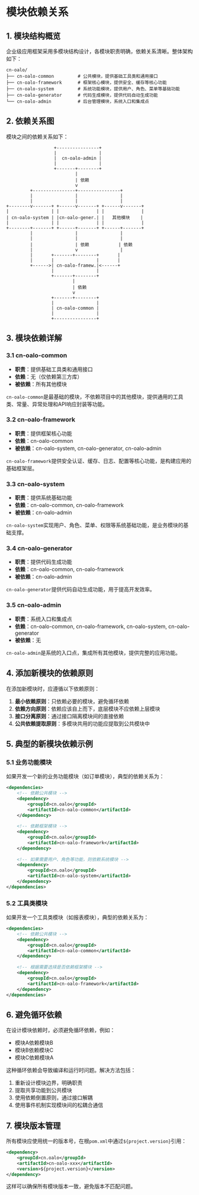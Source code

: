 # 模块依赖关系

## 1. 模块结构概览

企业级应用框架采用多模块结构设计，各模块职责明确，依赖关系清晰。整体架构如下：

```
cn-oalo/
├── cn-oalo-common         # 公共模块，提供基础工具类和通用接口
├── cn-oalo-framework      # 框架核心模块，提供安全、缓存等核心功能
├── cn-oalo-system         # 系统功能模块，提供用户、角色、菜单等基础功能
├── cn-oalo-generator      # 代码生成模块，提供代码自动生成功能
└── cn-oalo-admin          # 后台管理模块，系统入口和集成点
```

## 2. 依赖关系图

模块之间的依赖关系如下：

```
                  +----------------+
                  |                |
                  |  cn-oalo-admin |
                  |                |
                  +-------+--------+
                          |
                          | 依赖
                          v
         +----------------+----------------+
         |                |                |
         |                |                |
+--------v-------+ +------v-------+ +------v-------+
|                | |              | |              |
| cn-oalo-system | |cn-oalo-gener.| |   其他模块    |
|                | |              | |              |
+--------+-------+ +------+-------+ +------+-------+
         |                |                |
         |                |                |
         |                | 依赖           | 依赖
         |                v                |
         |       +-------+--------+       |
         |       |                |       |
         +------>| cn-oalo-framew.|<------+
                 |                |
                 +-------+--------+
                         |
                         | 依赖
                         v
                 +-------+--------+
                 |                |
                 | cn-oalo-common |
                 |                |
                 +----------------+
```

## 3. 模块依赖详解

### 3.1 cn-oalo-common

- **职责**：提供基础工具类和通用接口
- **依赖**：无（仅依赖第三方库）
- **被依赖**：所有其他模块

`cn-oalo-common`是最基础的模块，不依赖项目中的其他模块，提供通用的工具类、常量、异常处理和API响应封装等功能。

### 3.2 cn-oalo-framework

- **职责**：提供框架核心功能
- **依赖**：cn-oalo-common
- **被依赖**：cn-oalo-system, cn-oalo-generator, cn-oalo-admin

`cn-oalo-framework`提供安全认证、缓存、日志、配置等核心功能，是构建应用的基础框架层。

### 3.3 cn-oalo-system

- **职责**：提供系统基础功能
- **依赖**：cn-oalo-common, cn-oalo-framework
- **被依赖**：cn-oalo-admin

`cn-oalo-system`实现用户、角色、菜单、权限等系统基础功能，是业务模块的基础支撑。

### 3.4 cn-oalo-generator

- **职责**：提供代码生成功能
- **依赖**：cn-oalo-common, cn-oalo-framework
- **被依赖**：cn-oalo-admin

`cn-oalo-generator`提供代码自动生成功能，用于提高开发效率。

### 3.5 cn-oalo-admin

- **职责**：系统入口和集成点
- **依赖**：cn-oalo-common, cn-oalo-framework, cn-oalo-system, cn-oalo-generator
- **被依赖**：无

`cn-oalo-admin`是系统的入口点，集成所有其他模块，提供完整的应用功能。

## 4. 添加新模块的依赖原则

在添加新模块时，应遵循以下依赖原则：

1. **最小依赖原则**：只依赖必要的模块，避免循环依赖
2. **依赖方向原则**：依赖应该自上而下，底层模块不应依赖上层模块
3. **接口分离原则**：通过接口隔离模块间的直接依赖
4. **公共依赖提取原则**：多模块共用的功能应提取到公共模块中

## 5. 典型的新模块依赖示例

### 5.1 业务功能模块

如果开发一个新的业务功能模块（如订单模块），典型的依赖关系为：

```xml
<dependencies>
    <!-- 依赖公共模块 -->
    <dependency>
        <groupId>cn.oalo</groupId>
        <artifactId>cn-oalo-common</artifactId>
    </dependency>
    
    <!-- 依赖框架模块 -->
    <dependency>
        <groupId>cn.oalo</groupId>
        <artifactId>cn-oalo-framework</artifactId>
    </dependency>
    
    <!-- 如果需要用户、角色等功能，则依赖系统模块 -->
    <dependency>
        <groupId>cn.oalo</groupId>
        <artifactId>cn-oalo-system</artifactId>
    </dependency>
</dependencies>
```

### 5.2 工具类模块

如果开发一个工具类模块（如报表模块），典型的依赖关系为：

```xml
<dependencies>
    <!-- 依赖公共模块 -->
    <dependency>
        <groupId>cn.oalo</groupId>
        <artifactId>cn-oalo-common</artifactId>
    </dependency>
    
    <!-- 根据需要选择是否依赖框架模块 -->
    <dependency>
        <groupId>cn.oalo</groupId>
        <artifactId>cn-oalo-framework</artifactId>
    </dependency>
</dependencies>
```

## 6. 避免循环依赖

在设计模块依赖时，必须避免循环依赖，例如：

- 模块A依赖模块B
- 模块B依赖模块C
- 模块C依赖模块A

这种循环依赖会导致编译和运行时问题。解决方法包括：

1. 重新设计模块边界，明确职责
2. 提取共享功能到公共模块
3. 使用依赖倒置原则，通过接口解耦
4. 使用事件机制实现模块间的松耦合通信

## 7. 模块版本管理

所有模块应使用统一的版本号，在根`pom.xml`中通过`${project.version}`引用：

```xml
<dependency>
    <groupId>cn.oalo</groupId>
    <artifactId>cn-oalo-xxx</artifactId>
    <version>${project.version}</version>
</dependency>
```

这样可以确保所有模块版本一致，避免版本不匹配问题。 